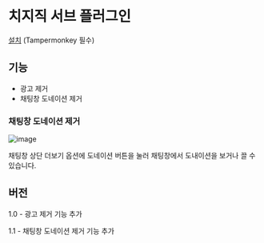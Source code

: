 # 치지직 서브 플러그인
[설치](https://github.com/1st-award/chzzk-adblock/raw/main/chzzk-adblock.user.js) (Tampermonkey 필수)
## 기능
- 광고 제거
- 채팅창 도네이션 제거

### 채팅창 도네이션 제거

![image](https://github.com/1st-award/chzzk-adblock/assets/54760813/4dd9f575-5377-497c-b246-4db79b0ac0b3)

채팅창 상단 더보기 옵션에 도네이션 버튼을 눌러 채팅창에서 도내이션을 보거나 끌 수 있습니다.

## 버전
1.0 - 광고 제거 기능 추가

1.1 - 채팅창 도네이션 제거 기능 추가
